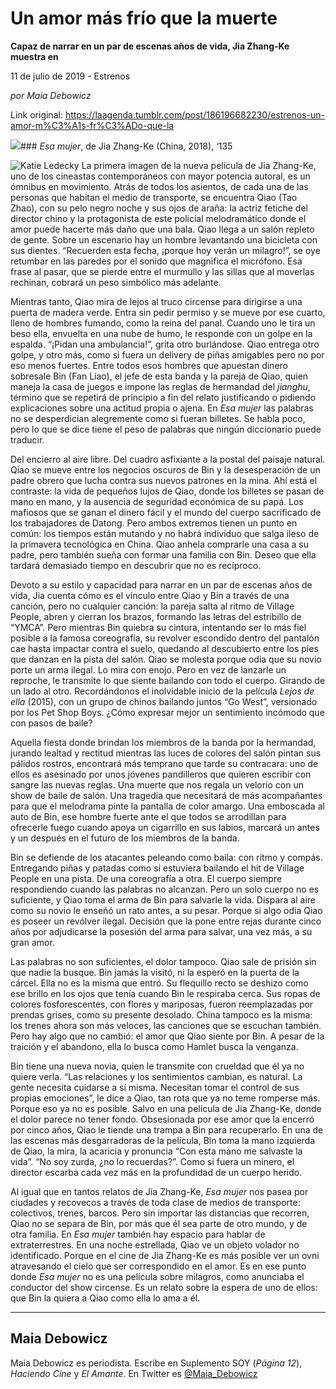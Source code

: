 # Un amor más frío que la muerte

**Capaz de narrar en un par de escenas años de vida, Jia Zhang-Ke muestra en**

11 de julio de 2019 - Estrenos

_por Maia Debowicz_

Link original: https://laagenda.tumblr.com/post/186196682230/estrenos-un-amor-m%C3%A1s-fr%C3%ADo-que-la

![](https://64.media.tumblr.com/f7ed96cc5d83b6a25bf754c5909a90d7/16e141e119b2f8e2-f2/s500x750/9c8655f438b27bc3bc0a18146f5459f295cdf251.jpg)### *Esa mujer*, de Jia Zhang-Ke (China, 2018), ‘135

![Katie Ledecky](https://64.media.tumblr.com/f7ed96cc5d83b6a25bf754c5909a90d7/16e141e119b2f8e2-f2/s400x600/6540cc380f541831e35e29c6f7b52cf73a249eb8.jpg)
La primera imagen de la nueva película de Jia Zhang-Ke, uno de los cineastas contemporáneos con mayor potencia autoral, es un ómnibus en movimiento. Atrás de todos los asientos, de cada una de las personas que habitan el medio de transporte, se encuentra Qiao (Tao Zhao), con su pelo negro noche y sus ojos de araña: la actriz fetiche del director chino y la protagonista de este policial melodramático donde el amor puede hacerte más daño que una bala. Qiao llega a un salón repleto de gente. Sobre un escenario hay un hombre levantando una bicicleta con sus dientes. “Recuerden esta fecha, ¡porque hoy verán un milagro!”, se oye retumbar en las paredes por el sonido que magnifica el micrófono. Esa frase al pasar, que se pierde entre el murmullo y las sillas que al moverlas rechinan, cobrará un peso simbólico más adelante. 

Mientras tanto, Qiao mira de lejos al truco circense para dirigirse a una puerta de madera verde. Entra sin pedir permiso y se mueve por ese cuarto, lleno de hombres fumando, como la reina del panal. Cuando uno le tira un beso ella, envuelta en una nube de humo, le responde con un golpe en la espalda. “¡Pidan una ambulancia!”, grita otro burlándose. Qiao entrega otro golpe, y otro más, como si fuera un delivery de piñas amigables pero no por eso menos fuertes. Entre todos esos hombres que apuestan dinero sobresale Bin (Fan Liao), el jefe de esta banda y la pareja de Qiao, quien maneja la casa de juegos e impone las reglas de hermandad del *jianghu*, término que se repetirá de principio a fin del relato justificando o pidiendo explicaciones sobre una actitud propia o ajena. En *Esa mujer* las palabras no se desperdician alegremente como si fueran billetes. Se habla poco, pero lo que se dice tiene el peso de palabras que ningún diccionario puede traducir.

Del encierro al aire libre. Del cuadro asfixiante a la postal del paisaje natural. Qiao se mueve entre los negocios oscuros de Bin y la desesperación de un padre obrero que lucha contra sus nuevos patrones en la mina. Ahí está el contraste: la vida de pequeños lujos de Qiao, donde los billetes se pasan de mano en mano, y la ausencia de seguridad económica de su papá. Los mafiosos que se ganan el dinero fácil y el mundo del cuerpo sacrificado de los trabajadores de Datong. Pero ambos extremos tienen un punto en común: los tiempos están mutando y no habrá individuo que salga ileso de la primavera tecnológica en China. Qiao anhela comprarle una casa a su padre, pero también sueña con formar una familia con Bin. Deseo que ella tardará demasiado tiempo en descubrir que no es recíproco.

Devoto a su estilo y capacidad para narrar en un par de escenas años de vida, Jia cuenta cómo es el vínculo entre Qiao y Bin a través de una canción, pero no cualquier canción: la pareja salta al ritmo de Village People, abren y cierran los brazos, formando las letras del estribillo de “YMCA”. Pero mientras Bin quiebra su cintura, intentando ser lo más fiel posible a la famosa coreografía, su revolver escondido dentro del pantalón cae hasta impactar contra el suelo, quedando al descubierto entre los pies que danzan en la pista del salón. Qiao se molesta porque odia que su novio porte un arma ilegal. Lo mira con enojo. Pero en vez de lanzarle un reproche, le transmite lo que siente bailando con todo el cuerpo. Girando de un lado al otro. Recordándonos el inolvidable inicio de la película *Lejos de ella* (2015), con un grupo de chinos bailando juntos “Go West”, versionado por los Pet Shop Boys. ¿Cómo expresar mejor un sentimiento incómodo que con pasos de baile?

Aquella fiesta donde brindan los miembros de la banda por la hermandad, jurando lealtad y rectitud mientras las luces de colores del salón pintan sus pálidos rostros, encontrará más temprano que tarde su contracara: uno de ellos es asesinado por unos jóvenes pandilleros que quieren escribir con sangre las nuevas reglas. Una muerte que nos regala un velorio con un show de baile de salón. Una tragedia que necesitará de más acompañantes para que el melodrama pinte la pantalla de color amargo. Una emboscada al auto de Bin, ese hombre fuerte ante el que todos se arrodillan para ofrecerle fuego cuando apoya un cigarrillo en sus labios, marcará un antes y un después en el futuro de los miembros de la banda. 

Bin se defiende de los atacantes peleando como baila: con ritmo y compás. Entregando piñas y patadas como si estuviera bailando el hit de Village People en una pista. De una coreografía a otra. El cuerpo siempre respondiendo cuando las palabras no alcanzan. Pero un solo cuerpo no es suficiente, y Qiao toma el arma de Bin para salvarle la vida. Dispara al aire como su novio le enseñó un rato antes, a su pesar. Porque si algo odia Qiao es poseer un revólver ilegal. Decisión que la pone entre rejas durante cinco años por adjudicarse la posesión del arma para salvar, una vez más, a su gran amor.

Las palabras no son suficientes, el dolor tampoco. Qiao sale de prisión sin que nadie la busque. Bin jamás la visitó, ni la esperó en la puerta de la cárcel. Ella no es la misma que entró. Su flequillo recto se deshizo como ese brillo en los ojos que tenía cuando Bin le respiraba cerca. Sus ropas de colores fosforescentes, con flores y mariposas, fueron reemplazadas por prendas grises, como su presente desolado. China tampoco es la misma: los trenes ahora son más veloces, las canciones que se escuchan también. Pero hay algo que no cambió: el amor que Qiao siente por Bin. A pesar de la traición y el abandono, ella lo busca como Hamlet busca la venganza. 

Bin tiene una nueva novia, quien le transmite con crueldad que él ya no quiere verla. “Las relaciones y los sentimientos cambian, es natural. La gente necesita cuidarse a sí misma. Necesitan tomar el control de sus propias emociones”, le dice a Qiao, tan rota que ya no teme romperse más. Porque eso ya no es posible. Salvo en una película de Jia Zhang-Ke, donde el dolor parece no tener fondo. Obsesionada por ese amor que la encerró por cinco años, Qiao le tiende una trampa a Bin para recuperarlo. En una de las escenas más desgarradoras de la película, Bin toma la mano izquierda de Qiao, la mira, la acaricia y pronuncia “Con esta mano me salvaste la vida”. “No soy zurda, ¿no lo recuerdas?”. Como si fuera un minero, el director escarba cada vez más en la profundidad de un cuerpo herido.

Al igual que en tantos relatos de Jia Zhang-Ke, *Esa mujer* nos pasea por ciudades y recovecos a través de toda clase de medios de transporte: colectivos, trenes, barcos. Pero sin importar las distancias que recorren, Qiao no se separa de Bin, por más que él sea parte de otro mundo, y de otra familia. En *Esa mujer* también hay espacio para hablar de extraterrestres. En una noche estrellada, Qiao ve un objeto volador no identificado. Porque en el cine de Jia Zhang-Ke es más posible ver un ovni atravesando el cielo que ser correspondido en el amor. Es en ese punto donde *Esa mujer* no es una película sobre milagros, como anunciaba el conductor del show circense. Es un relato sobre la espera de uno de ellos: que Bin la quiera a Qiao como ella lo ama a él.

  




---

 Maia Debowicz
--------------

 Maia Debowicz es periodista. Escribe en Suplemento SOY (*Página 12*), *Haciendo Cine* y *El Amante*. En Twitter es [@Maia\_Debowicz](https://twitter.com/Maia_Debowicz?lang=es%E2%80%9D%20%20target=) 

